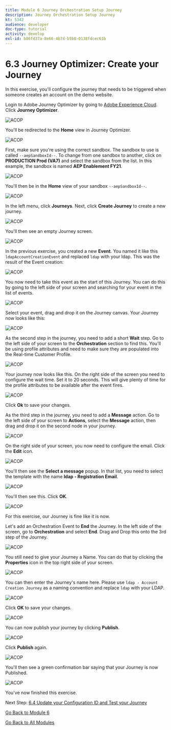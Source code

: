 ```yaml
---
title: Module 6 Journey Orchestration Setup Journey
description: Journey Orchestration Setup Journey
kt: 5342
audience: developer
doc-type: tutorial
activity: develop
exl-id: b86fd37a-8e66-4b7d-b5b8-0138fdcec61b
---
```

# 6.3 Journey Optimizer: Create your Journey

In this exercise, you'll configure the journey that needs to be triggered when someone creates an account on the demo website.

Login to Adobe Journey Optimizer by going to [Adobe Experience Cloud](https://experience.adobe.com). Click **Journey Optimizer**.

![ACOP](./images/acophome.png)

You'll be redirected to the **Home**  view in Journey Optimizer.

![ACOP](./images/acoptriglp.png)

First, make sure you're using the correct sandbox. The sandbox to use is called `--aepSandboxId--`. To change from one sandbox to another, click on **PRODUCTION Prod (VA7)** and select the sandbox from the list. In this example, the sandbox is named **AEP Enablement FY21**.

![ACOP](./images/sb.png)

You'll then be in the **Home** view of your sandbox `--aepSandboxId--`.

![ACOP](./images/home.png)

In the left menu, click **Journeys**. Next, click **Create Journey** to create a new journey.

![ACOP](./images/createjourney.png)

You'll then see an empty Journey screen.

![ACOP](./images/journeyempty.png)

In the previous exercise, you created a new **Event**. You named it like this `ldapAccountCreationEvent` and replaced `ldap` with your ldap. This was the result of the Event creation:

![ACOP](./images/eventdone.png)

You now need to take this event as the start of this Journey. You can do this by going to the left side of your screen and searching for your event in the list of events.

![ACOP](./images/eventlist.png)

Select your event, drag and drop it on the Journey canvas. Your Journey now looks like this:

![ACOP](./images/journeyevent.png)

As the second step in the journey, you need to add a short **Wait** step. Go to the left side of your screen to the **Orchestration** section to find this. You'll be using profile attributes and need to make sure they are populated into the Real-time Customer Profile.

![ACOP](./images/journeywait.png)

Your journey now looks like this. On the right side of the screen you need to configure the wait time. Set it to 20 seconds. This will give plenty of time for the profile attributes to be available after the event fires.

![ACOP](./images/journeywait1.png)

Click **Ok** to save your changes.

As the third step in the journey, you need to add a **Message** action. Go to the left side of your screen to **Actions**, select the **Message** action, then drag and drop it on the second node in your journey.

![ACOP](./images/journeyactions.png)

On the right side of your screen, you now need to configure the email. Click the **Edit** icon.

![ACOP](./images/emptymsg.png)

You'll then see the **Select a message** popup. In that list, you need to select the template with the name **ldap - Registration Email**.

![ACOP](./images/emailmsglist.png)

You'll then see this. Click **OK**.

![ACOP](./images/jomsg1.png)

For this exercise, our Journey is fine like it is now.

Let's add an Orchestration Event to **End** the Journey. In the left side of the screen, go to **Orchestration** and select **End**. Drag and Drop this onto the 3rd step of the Journey.

![ACOP](./images/orch.png)

You still need to give your Journey a Name. You can do that by clicking the **Properties** icon in the top right side of your screen.

![ACOP](./images/journeyname.png)

You can then enter the Journey's name here. Please use `ldap - Account Creation Journey` as a naming convention and replace `ldap` with your LDAP.
  
![ACOP](./images/journeyname1.png)

Click **OK** to save your changes.

![ACOP](./images/ok.png)

You can now publish your journey by clicking **Publish**.

![ACOP](./images/publishjourney.png)

Click **Publish** again.

![ACOP](./images/publish1.png)

You'll then see a green confirmation bar saying that your Journey is now Published.

![ACOP](./images/published.png)

You've now finished this exercise.

Next Step: [6.4 Update your Configuration ID and Test your Journey](./ex4.md)

[Go Back to Module 6](./journey-orchestration-create-account.md)

[Go Back to All Modules](../../overview.md)
